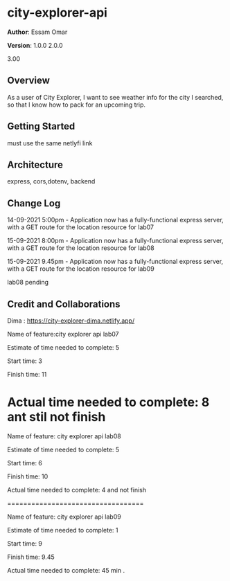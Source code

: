 # city-explorer-api 

**Author**: Essam Omar

**Version**: 1.0.0 
2.0.0

3.00


## Overview
As a user of City Explorer, I want to see weather info for the city I searched, so that I know how to pack for an upcoming trip.

## Getting Started
must use the same netlyfi link

## Architecture
express, cors,dotenv, backend

## Change Log

14-09-2021 5:00pm - Application now has a fully-functional express server, with a GET route for the location resource for lab07  

15-09-2021 8:00pm - Application now has a fully-functional express server, with a GET route for the location resource for lab08  

15-09-2021 9.45pm - Application now has a fully-functional express server, with a GET route for the location resource for lab09

lab08 pending
## Credit and Collaborations
Dima : https://city-explorer-dima.netlify.app/ 


Name of feature:city explorer api lab07

Estimate of time needed to complete: 5

Start time: 3

Finish time: 11

Actual time needed to complete: 8
ant stil not finish 
=============================
Name of feature: city explorer api lab08

Estimate of time needed to complete: 5

Start time: 6

Finish time: 10

Actual time needed to complete: 4 and not finish 

==================================

Name of feature: city explorer api lab09

Estimate of time needed to complete: 1

Start time: 9

Finish time: 9.45

Actual time needed to complete: 45 min .